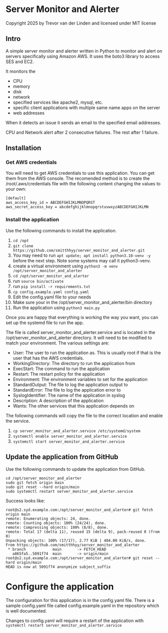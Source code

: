 # Server Monitor and Alerter

Copyright 2025 by Trevor van der Linden and licensed under MIT license

## Intro
A simple server monitor and alerter written in Python to monitor
and alert on servers specifically using Amazon AWS. It uses the
boto3 library to access SES and EC2.

It monitors the 
- CPU
- memory
- disk
- network
- specified services like apache2, mysql, etc.
- specific client applications with multiple same name apps on the server
- web addresses

When it detects an issue it sends an email to the specified email addresses.

CPU and Network alert after 2 consecutive failures. The rest after 1 failure.

## Installation
### Get AWS credentials
You will need to get AWS credentials to use this application. You can get them from the AWS console.
The recomended method is to create the /root/.aws/credentials file with the following content
changing the values to your own:
```
[default]           
aws_access_key_id = ABCDEFGHIJKLMNOPQRST
aws_secret_access_key = abcdefghijklmnopqrstuvwxyzABCDEFGHIJKLMN
```                     
### Install the application
Use the following commands to install the application.

1. `cd /opt`
2. `git clone https://github.com/smitthhyy/server_monitor_and_alerter.git`
3. You may need to run `apt update; apt install python3.10-venv -y` before the next step. Note some systems
may call it python3-venv.
3. create a virtual environment using `python3 -m venv /opt/server_monitor_and_alerter`
4. `cd /opt/server_monitor_and_alerter`
4. run `source bin/activate`
5. run `pip install -r requirements.txt`
6. `cp config.example.yaml config.yaml`
7. Edit the config.yaml file to your needs
8. Make sure your in the /opt/server_monitor_and_alerter/bin directory
9. Run the application using `python3 main.py`

Once you are happy that everything is working the way you want, you can set up the systemd file to run the app.

The file is called server_monitor_and_alerter.service and is located in the /opt/server_monitor_and_alerter directory.
It will need to be modified to match your environment. The various settings are:
- User: The user to run the application as. This is usually root if that is the user that has the AWS credentials.
- WorkingDirectory: The directory to run the application from
- ExecStart: The command to run the application
- Restart: The restart policy for the application
- Environment: The environment variables to set for the application
- StandardOutput: The file to log the application output to
- StandardError: The file to log the application error to
- SyslogIdentifier: The name of the application in syslog
- Description: A description of the application
- Wants: The other services that this application depends on

The following commands will copy the file to the correct location and enable the service.
1. `cp server_monitor_and_alerter.service /etc/systemd/system`
2. `systemctl enable server_monitor_and_alerter.service`
3. `systemctl start server_monitor_and_alerter.service`

## Update the application from GitHub
Use the following commands to update the application from GitHub.

```
cd /opt/server_monitor_and_alerter
sudo git fetch origin main
sudo git reset --hard origin/main
sudo systemctl restart server_monitor_and_alerter.service
```
Success looks like:
```
root@s2.syd.example.com:/opt/server_monitor_and_alerter# git fetch origin main
remote: Enumerating objects: 24, done.
remote: Counting objects: 100% (24/24), done.
remote: Compressing objects: 100% (8/8), done.
remote: Total 17 (delta 11), reused 15 (delta 9), pack-reused 0 (from 0)
Unpacking objects: 100% (17/17), 2.77 KiB | 404.00 KiB/s, done.
From https://github.com/smitthhyy/server_monitor_and_alerter
 * branch            main       -> FETCH_HEAD
   a865fa5..5091f74  main       -> origin/main
root@s2.syd.example.com:/opt/server_monitor_and_alerter# git reset --hard origin/main
HEAD is now at 5091f74 anonymize subject_suffix
```

# Configure the application
The configuration for this application is in the config.yaml file.
There is a sample config.yaml file called config.example.yaml in the repository which is well documented. 

Changes to config.yaml will require a restart of the application with `systemctl restart server_monitor_and_alerter.service`

